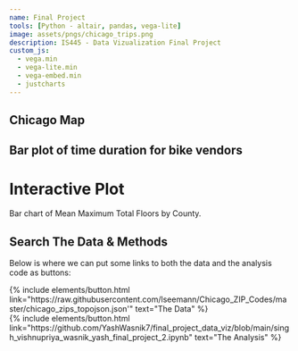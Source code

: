 ```yaml
---
name: Final Project
tools: [Python - altair, pandas, vega-lite]
image: assets/pngs/chicago_trips.png
description: IS445 - Data Vizualization Final Project
custom_js:
  - vega.min
  - vega-lite.min
  - vega-embed.min
  - justcharts
---
```



## Chicago Map

<vegachart schema-url="{{ site.baseurl }}/assets/json/chicago_map.json" style="width: 100%"></vegachart>

## Bar plot of time duration for bike vendors

<vegachart schema-url="{{ site.baseurl }}/assets/json/bar_plot.json" style="width: 100%"></vegachart>

# Interactive Plot

<vegachart schema-url="{{ site.baseurl }}/assets/json/final_interactive_plot.json" style="width: 100%"></vegachart>

Bar chart of Mean Maximum Total Floors by County.

## Search The Data & Methods

Below is where we can put some links to both the data and the analysis code as buttons:

<!-- these are written in a combo of html and liquid --> 

<div class="left">
{% include elements/button.html link="https://raw.githubusercontent.com/lseemann/Chicago_ZIP_Codes/master/chicago_zips_topojson.json'" text="The Data" %}
</div>

<div class="right">
{% include elements/button.html link="https://github.com/YashWasnik7/final_project_data_viz/blob/main/singh_vishnupriya_wasnik_yash_final_project_2.ipynb" text="The Analysis" %}
</div>

